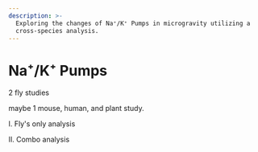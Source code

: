 ```yaml
---
description: >-
  Exploring the changes of Na⁺/K⁺ Pumps in microgravity utilizing a
  cross-species analysis.
---
```


# Na⁺/K⁺ Pumps

2 fly studies

maybe 1 mouse, human, and plant study.

I. Fly's only analysis

II. Combo analysis
